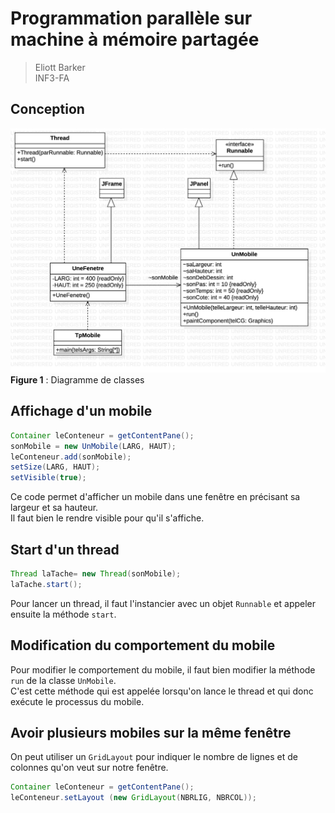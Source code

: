 # Programmation parallèle sur machine à mémoire partagée

> Eliott Barker  
> INF3-FA  

## Conception

![Diagramme de classes](./assets/mobile.jpg)  
**Figure 1** : Diagramme de classes  

## Affichage d'un mobile

```java
Container leConteneur = getContentPane();
sonMobile = new UnMobile(LARG, HAUT);
leConteneur.add(sonMobile);
setSize(LARG, HAUT);
setVisible(true);
```

Ce code permet d'afficher un mobile dans une fenêtre en précisant sa largeur et sa hauteur.  
Il faut bien le rendre visible pour qu'il s'affiche.  

## Start d'un thread

```java
Thread laTache= new Thread(sonMobile);
laTache.start();
```

Pour lancer un thread, il faut l'instancier avec un objet `Runnable` et appeler ensuite la méthode `start`.

## Modification du comportement du mobile

Pour modifier le comportement du mobile, il faut bien modifier la méthode `run` de la classe `UnMobile`.  
C'est cette méthode qui est appelée lorsqu'on lance le thread et qui donc exécute le processus du mobile.

## Avoir plusieurs mobiles sur la même fenêtre

On peut utiliser un `GridLayout` pour indiquer le nombre de lignes et de colonnes qu'on veut sur notre fenêtre.

```java
Container leConteneur = getContentPane();
leConteneur.setLayout (new GridLayout(NBRLIG, NBRCOL));
```
